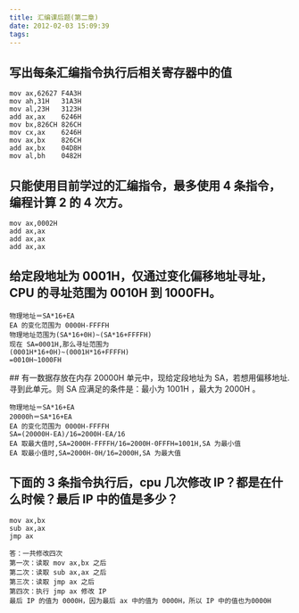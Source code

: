 ```yaml
---
title: 汇编课后题(第二章)
date: 2012-02-03 15:09:39
tags:
---
```


##  写出每条汇编指令执行后相关寄存器中的值

    mov ax,62627 F4A3H
    mov ah,31H	 31A3H
    mov al,23H	 3123H
    add ax,ax	 6246H
    mov bx,826CH 826CH
    mov cx,ax	 6246H
    mov ax,bx	 826CH
    add ax,bx	 04D8H
    mov al,bh	 0482H

## 只能使用目前学过的汇编指令，最多使用 4 条指令，编程计算 2 的 4 次方。

    mov ax,0002H
    add ax,ax	 
    add ax,ax	 
    add ax,ax	 


## 给定段地址为 0001H，仅通过变化偏移地址寻址，CPU 的寻址范围为 0010H 到 1000FH。

    物理地址＝SA*16+EA
    EA 的变化范围为 0000H-FFFFH
    物理地址范围为(SA*16+0H)~(SA*16+FFFFH)
    现在 SA=0001H,那么寻址范围为
    (0001H*16+0H)~(0001H*16+FFFFH)
    =0010H~1000FH

## 有一数据存放在内存 20000H 单元中，现给定段地址为 SA，若想用偏移地址.寻到此单元。则 SA 应满足的条件是：最小为 1001H ，最大为 2000H 。

    物理地址＝SA*16+EA
    20000h＝SA*16+EA
    EA 的变化范围为 0000H-FFFFH
    SA=(20000H-EA)/16=2000H-EA/16 
    EA 取最大值时,SA=2000H-FFFFH/16=2000H-0FFFH=1001H,SA 为最小值
    EA 取最小值时,SA=2000H-0H/16=2000H,SA 为最大值

## 下面的 3 条指令执行后，cpu 几次修改 IP？都是在什么时候？最后 IP 中的值是多少？

    mov ax,bx
    sub ax,ax
    jmp ax

    答：一共修改四次
    第一次：读取 mov ax,bx 之后
    第二次：读取 sub ax,ax 之后
    第三次：读取 jmp ax 之后
    第四次：执行 jmp ax 修改 IP
    最后 IP 的值为 0000H，因为最后 ax 中的值为 0000H，所以 IP 中的值也为0000H